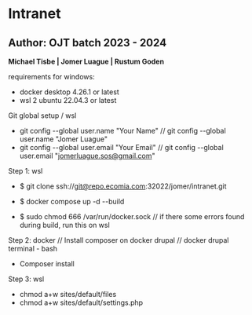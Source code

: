 # Intranet
## Author: OJT batch 2023 - 2024
**Michael Tisbe | Jomer Luague | Rustum Goden**

requirements for windows:
- docker desktop 4.26.1 or latest
- wsl 2 ubuntu 22.04.3 or latest

Git global setup / wsl
- git config --global user.name "Your Name"     // git config --global user.name "Jomer Luague"
- git config --global user.email "Your Email"   // git config --global user.email "jomerluague.sos@gmail.com"

Step 1: wsl
- $ git clone ssh://git@repo.ecomia.com:32022/jomer/intranet.git
- $ docker compose up -d --build

- $ sudo chmod 666 /var/run/docker.sock
// if there some errors found during build, run this on wsl

Step 2: docker
// Install composer on docker drupal
// docker drupal terminal - bash 
- Composer install

Step 3: wsl
- chmod a+w sites/default/files
- chmod a+w sites/default/settings.php

